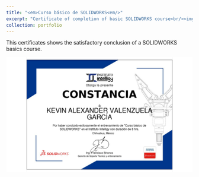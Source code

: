 ```yaml
---
title: "<em>Curso básico de SOLIDWORKS<em/>"
excerpt: "Certificate of completion of basic SOLIDWORKS course<br/><img src='../assets/images/certificate-of-completion-for-curso-basico-de-solidworks.jpg' width='500' height='300'>"
collection: portfolio
---
```


This certificates shows the satisfactory conclusion of a SOLIDWORKS basics course.

![SOLIDWORKS basics course certificate](/assets/images/certificate-of-completion-for-curso-basico-de-solidworks.jpg)
